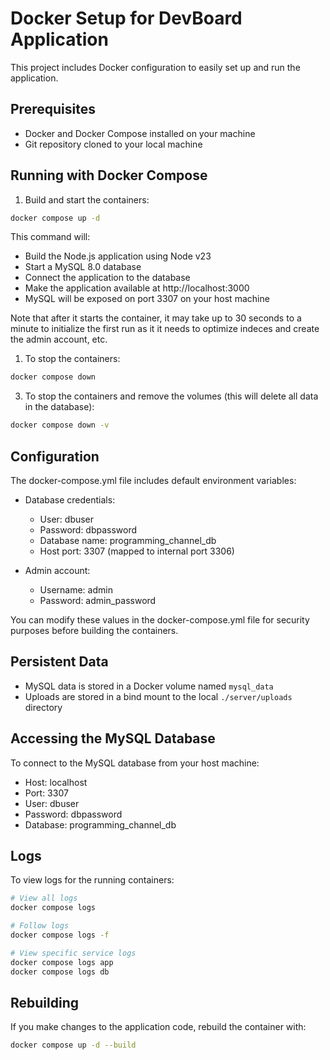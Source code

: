 # Docker Setup for DevBoard Application

This project includes Docker configuration to easily set up and run the application.

## Prerequisites

- Docker and Docker Compose installed on your machine
- Git repository cloned to your local machine

## Running with Docker Compose

1. Build and start the containers:

```bash
docker compose up -d
```

This command will:
- Build the Node.js application using Node v23
- Start a MySQL 8.0 database
- Connect the application to the database
- Make the application available at http://localhost:3000
- MySQL will be exposed on port 3307 on your host machine

Note that after it starts the container, it may take up to 30 seconds to a minute to initialize the first run as it it needs to optimize indeces and create the admin account, etc.

1. To stop the containers:

```bash
docker compose down
```

3. To stop the containers and remove the volumes (this will delete all data in the database):

```bash
docker compose down -v
```

## Configuration

The docker-compose.yml file includes default environment variables:

- Database credentials:
  - User: dbuser
  - Password: dbpassword
  - Database name: programming_channel_db
  - Host port: 3307 (mapped to internal port 3306)

- Admin account:
  - Username: admin
  - Password: admin_password

You can modify these values in the docker-compose.yml file for security purposes before building the containers.

## Persistent Data

- MySQL data is stored in a Docker volume named `mysql_data`
- Uploads are stored in a bind mount to the local `./server/uploads` directory

## Accessing the MySQL Database

To connect to the MySQL database from your host machine:
- Host: localhost
- Port: 3307
- User: dbuser
- Password: dbpassword
- Database: programming_channel_db

## Logs

To view logs for the running containers:

```bash
# View all logs
docker compose logs

# Follow logs
docker compose logs -f

# View specific service logs
docker compose logs app
docker compose logs db
```

## Rebuilding

If you make changes to the application code, rebuild the container with:

```bash
docker compose up -d --build
```